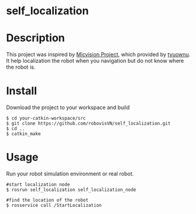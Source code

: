 # self_localization
# Description
This project was inspired by [Micvision Project](https://www.example.com), which provided by [tyuownu](https://github.com/tyuownu).
It help localization the robot when you navigation but do not know where the robot is.
# Install
Download the project to your workspace and build
```
$ cd your-catkin-workspace/src
$ git clone https://github.com/robovisVN/self_localization.git
$ cd ..
$ catkin_make
```
# Usage
Run your robot simulation environment or real robot.
```
#start localization node
$ rosrun self_localization self_localization_node

#find the location of the robot
$ rosservice call /StartLocalization
```
